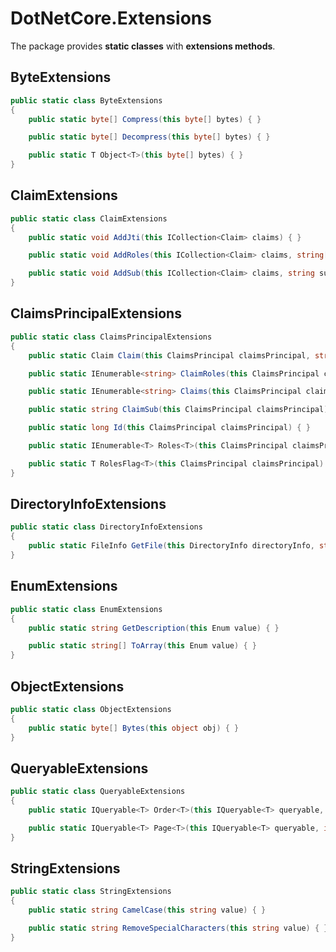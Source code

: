 # DotNetCore.Extensions

The package provides **static classes** with **extensions methods**.

## ByteExtensions

```cs
public static class ByteExtensions
{
    public static byte[] Compress(this byte[] bytes) { }

    public static byte[] Decompress(this byte[] bytes) { }

    public static T Object<T>(this byte[] bytes) { }
}
```

## ClaimExtensions

```cs
public static class ClaimExtensions
{
    public static void AddJti(this ICollection<Claim> claims) { }

    public static void AddRoles(this ICollection<Claim> claims, string[] roles) { }

    public static void AddSub(this ICollection<Claim> claims, string sub) { }
}
```

## ClaimsPrincipalExtensions

```cs
public static class ClaimsPrincipalExtensions
{
    public static Claim Claim(this ClaimsPrincipal claimsPrincipal, string claimType) { }

    public static IEnumerable<string> ClaimRoles(this ClaimsPrincipal claimsPrincipal) { }

    public static IEnumerable<string> Claims(this ClaimsPrincipal claimsPrincipal, string claimType) { }

    public static string ClaimSub(this ClaimsPrincipal claimsPrincipal) { }

    public static long Id(this ClaimsPrincipal claimsPrincipal) { }

    public static IEnumerable<T> Roles<T>(this ClaimsPrincipal claimsPrincipal) where T : Enum { }

    public static T RolesFlag<T>(this ClaimsPrincipal claimsPrincipal) where T : Enum { }
}
```

## DirectoryInfoExtensions

```cs
public static class DirectoryInfoExtensions
{
    public static FileInfo GetFile(this DirectoryInfo directoryInfo, string name) { }
}
```

## EnumExtensions

```cs
public static class EnumExtensions
{
    public static string GetDescription(this Enum value) { }

    public static string[] ToArray(this Enum value) { }
}
```

## ObjectExtensions

```cs
public static class ObjectExtensions
{
    public static byte[] Bytes(this object obj) { }
}
```

## QueryableExtensions

```cs
public static class QueryableExtensions
{
    public static IQueryable<T> Order<T>(this IQueryable<T> queryable, string property, bool ascending) { }

    public static IQueryable<T> Page<T>(this IQueryable<T> queryable, int index, int size) { }
}
```

## StringExtensions

```cs
public static class StringExtensions
{
    public static string CamelCase(this string value) { }

    public static string RemoveSpecialCharacters(this string value) { }
}
```
